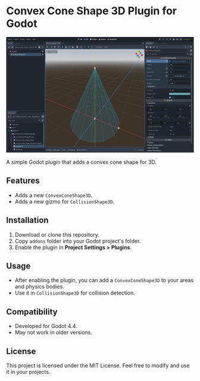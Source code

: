 # Convex Cone Shape 3D Plugin for Godot

![ConvexConeShape3D`](images/image.png)

A simple Godot plugin that adds a convex cone shape for 3D.

## Features
- Adds a new `ConvexConeShape3D`.
- Adds a new gizmo for `CollisionShape3D`.

## Installation
1. Download or clone this repository.
2. Copy `addons` folder into your Godot project's folder.
3. Enable the plugin in **Project Settings > Plugins**.

## Usage
- After enabling the plugin, you can add a `ConvexConeShape3D` to your areas and physics bodies.
- Use it in `CollisionShape3D` for collision detection.

## Compatibility
- Developed for Godot 4.4.
- May not work in older versions.

## License
This project is licensed under the MIT License. Feel free to modify and use it in your projects.
